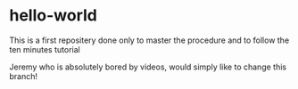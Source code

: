 # hello-world
This is a first repositery done only to master the procedure and to follow the ten minutes tutorial

Jeremy who is absolutely bored by videos, would simply like to change this branch!
